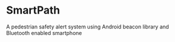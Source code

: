 # SmartPath
A pedestrian safety alert system using Android beacon library and Bluetooth enabled smartphone

